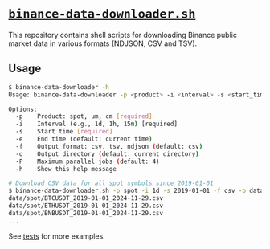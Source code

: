 # [`binance-data-downloader.sh`](dist/binance-data-downloader.sh)

This repository contains shell scripts for downloading Binance public market data in various formats (NDJSON, CSV and TSV).

## Usage

```sh
$ binance-data-downloader -h
Usage: binance-data-downloader -p <product> -i <interval> -s <start_time> [-e <end_time>] [-f <format>] [-o <output_dir> [-P <max_parallel>]

Options:
  -p    Product: spot, um, cm [required]
  -i    Interval (e.g., 1d, 1h, 15m) [required]
  -s    Start time [required]
  -e    End time (default: current time)
  -f    Output format: csv, tsv, ndjson (default: csv)
  -o    Output directory (default: current directory)
  -P    Maximum parallel jobs (default: 4)
  -h    Show this help message

# Download CSV data for all spot symbols since 2019-01-01
$ binance-data-downloader.sh -p spot -i 1d -s 2019-01-01 -f csv -o data/spot/
data/spot/BTCUSDT_2019-01-01_2024-11-29.csv
data/spot/ETHUSDT_2019-01-01_2024-11-29.csv
data/spot/BNBUSDT_2019-01-01_2024-11-29.csv
...
```

See [tests](tests/) for more examples.
